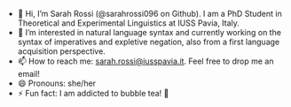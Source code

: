 - 👋 Hi, I’m Sarah Rossi (@sarahrossi096 on Github). I am a PhD Student in Theoretical and Experimental Linguistics at IUSS Pavia, Italy. 
- 👀 I’m interested in natural language syntax and currently working on the syntax of imperatives and expletive negation, also from a first language acquisition perspective.
- 📫 How to reach me: sarah.rossi@iusspavia.it. Feel free to drop me an email!
- 😄 Pronouns: she/her
- ⚡ Fun fact: I am addicted to bubble tea! 🧋

<!---
sarahrossi096/sarahrossi096 is a ✨ special ✨ repository because its `README.md` (this file) appears on your GitHub profile.
You can click the Preview link to take a look at your changes.
--->
